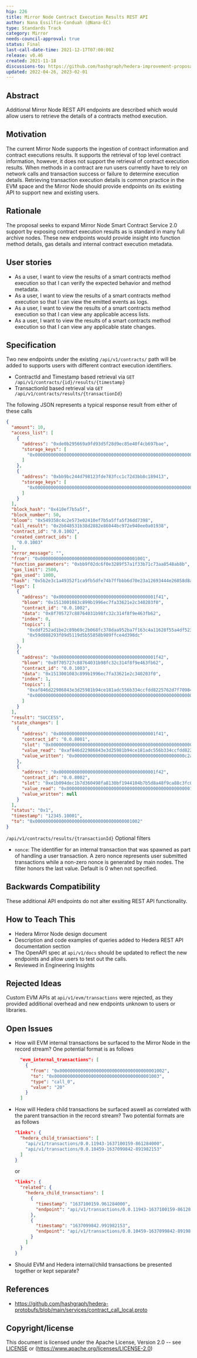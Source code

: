 ```yaml
---
hip: 226
title: Mirror Node Contract Execution Results REST API
author: Nana Essilfie-Conduah (@Nana-EC)
type: Standards Track
category: Mirror
needs-council-approval: true
status: Final
last-call-date-time: 2021-12-17T07:00:00Z
release: v0.46
created: 2021-11-18
discussions-to: https://github.com/hashgraph/hedera-improvement-proposal/discussions/263
updated: 2022-04-26, 2023-02-01
---
```


## Abstract

Additional Mirror Node REST API endpoints are described which would allow users to retrieve the details of a contracts method execution.

## Motivation

The current Mirror Node supports the ingestion of contract information and contract executions results.
It supports the retrieval of top level contract information, however, it does not support the retrieval of contract execution results.
When methods in a contract are run users currently have to rely on network calls and transaction success or failure to determine execution details.
Retrieving transaction execution details is common practice in the EVM space and the Mirror Node should provide endpoints on its existing API to support new and existing users.

## Rationale

The proposal seeks to expand Mirror Node Smart Contract Service 2.0 support by exposing contract execution results as is standard in many full archive nodes.
These new endpoints would provide insight into function method details, gas details and internal contract execution metadata.

## User stories

- As a user, I want to view the results of a smart contracts method execution so that I can verify the expected behavior and method metadata.
- As a user, I want to view the results of a smart contracts method execution so that I can view the emitted events as logs.
- As a user, I want to view the results of a smart contracts method execution so that I can view any applicable access lists.
- As a user, I want to view the results of a smart contracts method execution so that I can view any applicable state changes.

## Specification

Two new endpoints under the existing `/api/v1/contracts/` path will be added to supports users with different contract execution identifiers.

- ContractId and Timestamp based retrieval via `GET /api/v1/contracts/{id}/results/{timestamp}`
- TransactionId  based retrieval via `GET /api/v1/contracts/results/{transactionId}`

The following JSON represents a typical response result from either of these calls
```json
{
  "amount": 10,
  "access_list": [
    {
      "address": "0xde0b295669a9fd93d5f28d9ec85e40f4cb697bae",
      "storage_keys": [
        "0x0000000000000000000000000000000000000000000000000000000000000003"
      ]
    },
    {
      "address": "0xbb9bc244d798123fde783fcc1c72d3bb8c189413",
      "storage_keys": [
        "0x0000000000000000000000000000000000000000000000000000000000000007"
      ]
    }
  ],
  "block_hash": "0x410ef7b5a5f",
  "block_number": 50,
  "bloom": "0x549358c4c2e573e02410ef7b5a5ffa5f36dd7398",
  "call_result": "0x2b048531b38d2882e86044bc972e940ee0a01938",
  "contract_id": "0.0.1002",
  "created_contract_ids": [
    "0.0.1003"
  ],
  "error_message": "",
  "from": "0x0000000000000000000000000000000000001001",
  "function_parameters": "0xbb9f02dc6f0e3289f57a1f33b71c73aa8548ab8b",
  "gas_limit": 2500,
  "gas_used": 1000,
  "hash": "0x5b2e3c1a49352f1ca9fb5dfe74b7ffbbb6d70e23a12693444e26058d8a8e6296",
  "logs": [
    {
      "address": "0x0000000000000000000000000000000000001f41",
      "bloom": "0x1513001083c899b1996ec7fa33621e2c340203f0",
      "contract_id": "0.0.1002",
      "data": "0x8f705727c88764031b98fc32c314f8f9e463fb62",
      "index": 0,
      "topics": [
        "0xddf252ad1be2c89b69c2b068fc378daa952ba7f163c4a11628f55a4df523b3ef",
        "0x59d088293f09d5119d5b55858b989ffce4d398dc"
      ]
    },
    {
      "address": "0x0000000000000000000000000000000000001f42",
      "bloom": "0x8f705727c88764031b98fc32c314f8f9e463fb62",
      "contract_id": "0.0.1003",
      "data": "0x1513001083c899b1996ec7fa33621e2c340203f0",
      "index": 1,
      "topics": [
        "0xaf846d22986843e3d25981b94ce181adc556b334ccfdd8225762d7f709841df0",
        "0x0000000000000000000000000000000000000000000000000000000000000765"
      ]
    }
  ],
  "result": "SUCCESS",
  "state_changes": [
    {
      "address": "0x0000000000000000000000000000000000001f41",
      "contract_id": "0.0.8001",
      "slot": "0x0000000000000000000000000000000000000000000000000000000000000002",
      "value_read": "0xaf846d22986843e3d25981b94ce181adc556b334ccfdd8225762d7f709841df0",
      "value_written": "0x000000000000000000000000000000000000000000c2a8c408d0e29d623347c5"
    },
    {
      "address": "0x0000000000000000000000000000000000001f42",
      "contract_id": "0.0.8002",
      "slot": "0xe1b094dec1b7d360498fa8130bf1944104b7b5d8a48f9ca88c3fc0f96c2d7225",
      "value_read": "0x000000000000000000000000000000000000000000000001eafa3aaed1d27246",
      "value_written": null
    }
  ],
  "status": "0x1",
  "timestamp": "12345.10001",
  "to": "0x0000000000000000000000000000000000001002"
}
```

`/api/v1/contracts/results/{transactionId}` Optional filters

- `nonce`: The identifier for an internal transaction that was spawned as part of handling a user transaction. A zero nonce represents user submitted transactions while a non-zero nonce is generated by main nodes. The filter honors the last value. Default is 0 when not specified.

## Backwards Compatibility

These additional API endpoints do not alter exsiting REST API functionality.

## How to Teach This

- Hedera Mirror Node design document
- Description and code examples of queries added to Hedera REST API documentation section
- The OpenAPI spec at `api/v1/docs` should be updated to reflect the new endpoints and allow users to test out the calls.
- Reviewed in Engineering Insights


## Rejected Ideas

Custom EVM APIs at `api/v1/evm/transactions` were rejected, as they provided additional overhead and new endpoints unknown to users or libraries.

## Open Issues

- How will EVM internal transactions be surfaced to the Mirror Node in the record stream?
  One potential format is as follows
  ```json
    "evm_internal_transactions": [
      {
        "from": "0x0000000000000000000000000000000000001002",
        "to": "0x0000000000000000000000000000000000001003",
        "type": "call_0",
        "value": "20"
      }
    ]
  ```
- How will Hedera child transactions be surfaced aswell as correlated with the parent transaction in the record stream?
  Two potential formats are as follows
  ```json
  "links": {
    "hedera_child_transactions": [
      "api/v1/transactions/0.0.11943-1637100159-861284000",
      "api/v1/transactions/0.0.10459-1637099842-891982153"
    ]
  }
  ```
  or
  ```json
  "links": {
    "related": {
      "hedera_child_transactions": [
        {
          "timestamp": "1637100159.961284000",
          "endpoint": "api/v1/transactions/0.0.11943-1637100159-861284000"
        },
        {
          "timestamp": "1637099842.991982153",
          "endpoint": "api/v1/transactions/0.0.10459-1637099842-891982153"
        }
      ]
    }
  }
  ```
- Should EVM and Hedera internal/child transactions be presented together or kept separate?

## References

- https://github.com/hashgraph/hedera-protobufs/blob/main/services/contract_call_local.proto

## Copyright/license

This document is licensed under the Apache License, Version 2.0 -- see [LICENSE](../LICENSE) or (https://www.apache.org/licenses/LICENSE-2.0)
